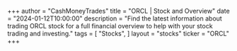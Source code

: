 +++
author = "CashMoneyTrades"
title = "ORCL | Stock and Overview"
date = "2024-01-12T10:00:00"
description = "Find the latest information about trading ORCL stock for a full financial overview to help with your stock trading and investing."
tags = [
   "Stocks",
]
layout = "stocks"
ticker = "ORCL"
+++
